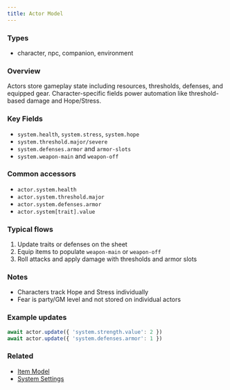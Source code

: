 ```yaml
---
title: Actor Model
---
```


### Types
- character, npc, companion, environment

### Overview
Actors store gameplay state including resources, thresholds, defenses, and equipped gear. Character-specific fields power automation like threshold-based damage and Hope/Stress.

### Key Fields
- `system.health`, `system.stress`, `system.hope`
- `system.threshold.major/severe`
- `system.defenses.armor` and `armor-slots`
- `system.weapon-main` and `weapon-off`

### Common accessors
- `actor.system.health`
- `actor.system.threshold.major`
- `actor.system.defenses.armor`
- `actor.system[trait].value`

### Typical flows
1. Update traits or defenses on the sheet
2. Equip items to populate `weapon-main` or `weapon-off`
3. Roll attacks and apply damage with thresholds and armor slots

### Notes
- Characters track Hope and Stress individually
- Fear is party/GM level and not stored on individual actors

### Example updates
```javascript
await actor.update({ 'system.strength.value': 2 })
await actor.update({ 'system.defenses.armor': 1 })
```

### Related
- [Item Model](./item-model.md)
- [System Settings](./system-settings.md)
 
